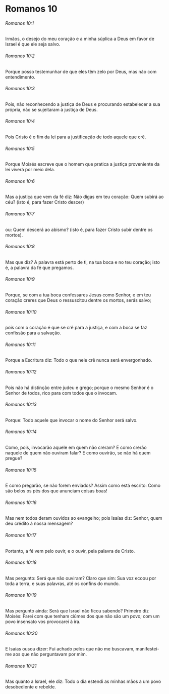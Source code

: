 # Romanos 10

###### Romanos 10:1

Irmãos, o desejo do meu coração e a minha súplica a Deus em favor de Israel é que ele seja salvo.

###### Romanos 10:2

Porque posso testemunhar de que eles têm zelo por Deus, mas não com entendimento.

###### Romanos 10:3

Pois, não reconhecendo a justiça de Deus e procurando estabelecer a sua própria, não se sujeitaram à justiça de Deus.

###### Romanos 10:4

Pois Cristo é o fim da lei para a justificação de todo aquele que crê.

###### Romanos 10:5

Porque Moisés escreve que o homem que pratica a justiça proveniente da lei viverá por meio dela.

###### Romanos 10:6

Mas a justiça que vem da fé diz: Não digas em teu coração: Quem subirá ao céu? (isto é, para fazer Cristo descer)

###### Romanos 10:7

ou: Quem descerá ao abismo? (isto é, para fazer Cristo subir dentre os mortos).

###### Romanos 10:8

Mas que diz? A palavra está perto de ti, na tua boca e no teu coração; isto é, a palavra da fé que pregamos.

###### Romanos 10:9

Porque, se com a tua boca confessares Jesus como Senhor, e em teu coração creres que Deus o ressuscitou dentre os mortos, serás salvo;

###### Romanos 10:10

pois com o coração é que se crê para a justiça, e com a boca se faz confissão para a salvação.

###### Romanos 10:11

Porque a Escritura diz: Todo o que nele crê nunca será envergonhado.

###### Romanos 10:12

Pois não há distinção entre judeu e grego; porque o mesmo Senhor é o Senhor de todos, rico para com todos que o invocam.

###### Romanos 10:13

Porque: Todo aquele que invocar o nome do Senhor será salvo.

###### Romanos 10:14

Como, pois, invocarão aquele em quem não creram? E como crerão naquele de quem não ouviram falar? E como ouvirão, se não há quem pregue?

###### Romanos 10:15

E como pregarão, se não forem enviados? Assim como está escrito: Como são belos os pés dos que anunciam coisas boas!

###### Romanos 10:16

Mas nem todos deram ouvidos ao evangelho; pois Isaías diz: Senhor, quem deu crédito à nossa mensagem?

###### Romanos 10:17

Portanto, a fé vem pelo ouvir, e o ouvir, pela palavra de Cristo.

###### Romanos 10:18

Mas pergunto: Será que não ouviram? Claro que sim: Sua voz ecoou por toda a terra, e suas palavras, até os confins do mundo.

###### Romanos 10:19

Mas pergunto ainda: Será que Israel não ficou sabendo? Primeiro diz Moisés: Farei com que tenham ciúmes dos que não são um povo; com um povo insensato vos provocarei à ira.

###### Romanos 10:20

E Isaías ousou dizer: Fui achado pelos que não me buscavam, manifestei-me aos que não perguntavam por mim.

###### Romanos 10:21

Mas quanto a Israel, ele diz: Todo o dia estendi as minhas mãos a um povo desobediente e rebelde.

